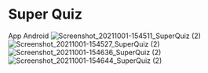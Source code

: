 # Super Quiz

App Android
![Screenshot_20211001-154511_SuperQuiz (2)](https://user-images.githubusercontent.com/54243713/135673540-d799ee69-1986-4986-bae7-357fbb45334f.jpg)
![Screenshot_20211001-154527_SuperQuiz (2)](https://user-images.githubusercontent.com/54243713/135673557-38b278e3-5d26-4421-8db5-91dbe63b6bde.jpg)
![Screenshot_20211001-154636_SuperQuiz (2)](https://user-images.githubusercontent.com/54243713/135673569-c518461a-b99a-4d5a-8c3f-43d51cc42111.jpg)
![Screenshot_20211001-154644_SuperQuiz (2)](https://user-images.githubusercontent.com/54243713/135673574-c3a7868d-fe11-431f-a310-27692c64e0be.jpg)
